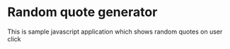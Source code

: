 # Random quote generator
This is sample javascript application which shows random quotes on user click
